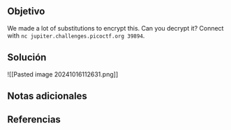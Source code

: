 ## Objetivo
We made a lot of substitutions to encrypt this. Can you decrypt it? Connect with `nc jupiter.challenges.picoctf.org 39894`.

## Solución
![[Pasted image 20241016112631.png]]
## Notas adicionales
## Referencias
